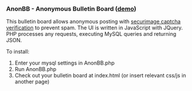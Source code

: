 ### AnonBB - Anonymous Bulletin Board ([demo](http://poibella.org/pi))

This bulletin board allows anonymous posting with [securimage captcha verification](https://www.phpcaptcha.org/) to prevent spam. The UI is written in JavaScript with JQuery. PHP processes any requests, executing MySQL queries and returning JSON.

To install:

1. Enter your mysql settings in AnonBB.php 
2. Run AnonBB.php
3. Check out your bulletin board at index.html (or insert relevant css/js in another page)

